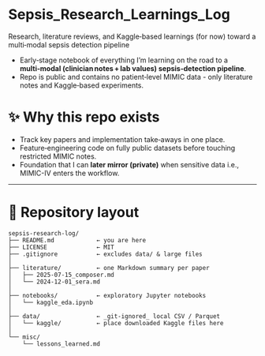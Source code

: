 # Sepsis_Research_Learnings_Log
Research, literature reviews, and Kaggle‑based learnings (for now) toward a multi‑modal sepsis detection pipeline

- Early‑stage notebook of everything I’m learning on the road to a **multi‑modal (clinician notes + lab values) sepsis‑detection pipeline**.  
- Repo is public and contains no patient‑level MIMIC data - only literature notes and Kaggle‑based experiments.

# ✨ Why this repo exists
- Track key papers and implementation take‑aways in one place.  
- Feature‑engineering code on fully public datasets before touching restricted MIMIC notes.  
- Foundation that I can **later mirror (private)** when sensitive data i.e., MIMIC-IV enters the workflow.

---

# 📁 Repository layout
```text
sepsis-research-log/
├── README.md            ← you are here
├── LICENSE              ← MIT
├── .gitignore           ← excludes data/ & large files
│
├── literature/          ← one Markdown summary per paper
│   ├── 2025-07-15_composer.md
│   └── 2024-12-01_sera.md
│
├── notebooks/           ← exploratory Jupyter notebooks
│   └── kaggle_eda.ipynb
│
├── data/                ← _git‑ignored_ local CSV / Parquet
│   └── kaggle/          ← place downloaded Kaggle files here
│
└── misc/
    └── lessons_learned.md
